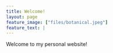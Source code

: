```yaml
---
title: Welcome! 
layout: page
feature_image: ["files/botanical.jpeg"]
feature_text: |
---
```


Welcome to my personal website!
